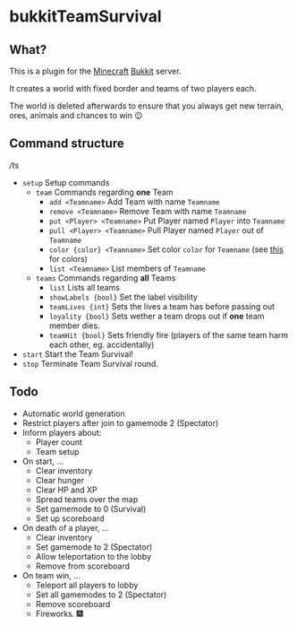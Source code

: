 # bukkitTeamSurvival


What?
-----

This is a plugin for the [Minecraft]("http://minecraft.net") [Bukkit]("http://bukkit.org") server.

It creates a world with fixed border and teams of two players each.

The world is deleted afterwards to ensure that you always get new terrain, ores, animals and chances to win :wink:

Command structure
-----------------

*/ts*

- `setup` Setup commands
	- `team` Commands regarding **one** Team
		- `add <Teamname>` Add Team with name `Teamname`
		- `remove <Teamname>` Remove Team with name `Teamname`
		- `put <Player> <Teamname>` Put Player named `Player` into `Teamname`
		- `pull <Player> <Teamname>` Pull Player named `Player` out of `Teamname`
		- `color {color} <Teamname>` Set color `color` for `Teamname` (see [this](minecraft.gamepedia.com/Formatting_codes) for colors)
		- `list <Teamname>` List members of `Teamname`
	- `teams` Commands regarding **all** Teams
		- `list` Lists all teams
		- `showLabels {bool}` Set the label visibility
		- `teamLives {int}` Sets the lives a team has before passing out
		- `loyality {bool}` Sets wether a team drops out if **one** team member dies.
		- `teamHit {bool}` Sets friendly fire (players of the same team harm each other, eg. accidentally)
- `start` Start the Team Survival!
- `stop` Terminate Team Survival round.

Todo
----

- Automatic world generation
- Restrict players after join to gamemode 2 (Spectator)
- Inform players about:
	- Player count
	- Team setup
- On start, ...
	- Clear inventory
	- Clear hunger
	- Clear HP and XP
	- Spread teams over the map
	- Set gamemode to 0 (Survival)
	- Set up scoreboard
- On death of a player, ...
	- Clear inventory
	- Set gamemode to 2 (Spectator)
	- Allow teleportation to the lobby
	- Remove from scoreboard
- On team win, ...
	- Teleport all players to lobby
	- Set all gamemodes to 2 (Spectator)
	- Remove scoreboard
	- Fireworks. :fireworks:
